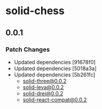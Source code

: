 # solid-chess

## 0.0.1
### Patch Changes

- Updated dependencies [91678f0]
- Updated dependencies [5018a3a]
- Updated dependencies [5b261fc]
  - solid-three@0.0.2
  - solid-leva@0.0.2
  - solid-drei@0.0.2
  - solid-react-compat@0.0.2
